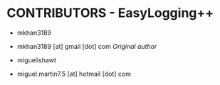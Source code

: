 CONTRIBUTORS - EasyLogging++
============================

 * mkhan3189
  - mkhan3189 [at] gmail [dot] com *Original author*
 * miguelishawt
  - miguel.martin7.5 [at] hotmail [dot] com
